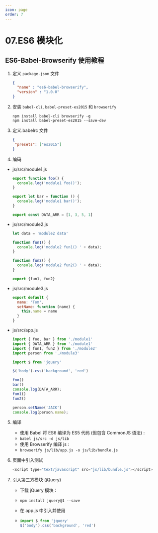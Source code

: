 ```yaml
---
icon: page
order: 7
---
```

# 07.ES6 模块化

## ES6-Babel-Browserify 使用教程

1. 定义 `package.json` 文件

   ```json
   {
     "name" : "es6-babel-browserify",
     "version" : "1.0.0"
   }
   ```
2. 安装 `babel-cli`, `babel-preset-es2015` 和 `browserify`

   ```
   npm install babel-cli browserify -g
   npm install babel-preset-es2015 --save-dev 
   ```
3. 定义.babelrc 文件
	```json
	{
     "presets": ["es2015"]
   }
	```
4. 编码
  * js/src/module1.js
    ```javascript
    export function foo() {
      console.log('module1 foo()');
    }
    
    export let bar = function () {
      console.log('module1 bar()');
    }
    
    export const DATA_ARR = [1, 3, 5, 1]
    ```
  * js/src/module2.js
    ```javascript
    let data = 'module2 data'
    
    function fun1() {
      console.log('module2 fun1() ' + data);
    }
    
    function fun2() {
      console.log('module2 fun2() ' + data);
    }
    
    export {fun1, fun2}
    ```
  * js/src/module3.js
    ```javascript
    export default {
      name: 'Tom',
      setName: function (name) {
        this.name = name
      }
    }
    ```
  * js/src/app.js
    ```javascript
    import { foo, bar } from './module1'
    import { DATA_ARR } from './module1'
    import { fun1, fun2 } from './module2'
    import person from './module3'
    
    import $ from 'jquery'
    
    $('body').css('background', 'red')
    
    foo()
    bar()
    console.log(DATA_ARR);
    fun1()
    fun2()
    
    person.setName('JACK')
    console.log(person.name);
    ```
5. 编译

     * 使用 Babel 将 ES6 编译为 ES5 代码 (但包含 CommonJS 语法) : 
     * `babel js/src -d js/lib`
     * 使用 Browserify 编译 js : 
     * `browserify js/lib/app.js -o js/lib/bundle.js`
6. 页面中引入测试

   ```javascript
   <script type="text/javascript" src="js/lib/bundle.js"></script>
   ```
7. 引入第三方模块 (jQuery)
   
    - 下载 jQuery 模块：
    
    - `npm install jquery@1 --save`
    
    - 在 app.js 中引入并使用
    
    - ```javascript
      import $ from 'jquery'
      $('body').css('background', 'red')
      ```
